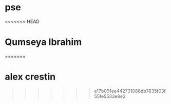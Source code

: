 # pse
<<<<<<< HEAD
# Qumseya Ibrahim
=======
# alex crestin
>>>>>>> e17b091ee442731088db7835f03f55fe5533e8e2
